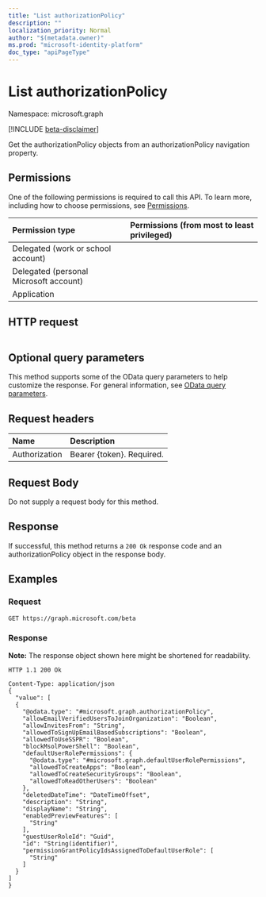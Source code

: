 ```yaml
---
title: "List authorizationPolicy"
description: ""
localization_priority: Normal
author: "$(metadata.owner)"
ms.prod: "microsoft-identity-platform"
doc_type: "apiPageType"
---
```


# List authorizationPolicy

Namespace: microsoft.graph

[!INCLUDE [beta-disclaimer](../../includes/beta-disclaimer.md)]

Get the authorizationPolicy objects from an authorizationPolicy navigation property.

## Permissions

One of the following permissions is required to call this API. To learn more, including how to choose permissions, see [Permissions](/graph/permissions-reference).

| Permission type                        | Permissions (from most to least privileged) |
| :------------------------------------- | :------------------------------------------ |
| Delegated (work or school account)     |                                             |
| Delegated (personal Microsoft account) |                                             |
| Application                            |                                             |

## HTTP request

<!-- {
  "blockType": "ignored"
}
-->

```http

```

## Optional query parameters

This method supports some of the OData query parameters to help customize the response. For general information, see [OData query parameters](/graph/query-parameters).

## Request headers

| Name          | Description               |
| :------------ | :------------------------ |
| Authorization | Bearer {token}. Required. |

## Request Body

<!-- Actions and Functions -->

<!-- CRUD Methods -->

Do not supply a request body for this method.

## Response

If successful, this method returns a `200 Ok` response code and an authorizationPolicy object in the response body.

## Examples

### Request

<!-- {
  "blockType": "request",
  "name": "list_authorizationpolicy"
}
-->

```http
GET https://graph.microsoft.com/beta

```

### Response

**Note:** The response object shown here might be shortened for readability.

<!-- {
  "blockType": "response",
  "truncated": true,
  "@odata.type": "$(this.ReturnTypeFullName)"
}
-->

```http
HTTP 1.1 200 Ok

Content-Type: application/json
{
  "value": [
  {
    "@odata.type": "#microsoft.graph.authorizationPolicy",
    "allowEmailVerifiedUsersToJoinOrganization": "Boolean",
    "allowInvitesFrom": "String",
    "allowedToSignUpEmailBasedSubscriptions": "Boolean",
    "allowedToUseSSPR": "Boolean",
    "blockMsolPowerShell": "Boolean",
    "defaultUserRolePermissions": {
      "@odata.type": "#microsoft.graph.defaultUserRolePermissions",
      "allowedToCreateApps": "Boolean",
      "allowedToCreateSecurityGroups": "Boolean",
      "allowedToReadOtherUsers": "Boolean"
    },
    "deletedDateTime": "DateTimeOffset",
    "description": "String",
    "displayName": "String",
    "enabledPreviewFeatures": [
      "String"
    ],
    "guestUserRoleId": "Guid",
    "id": "String(identifier)",
    "permissionGrantPolicyIdsAssignedToDefaultUserRole": [
      "String"
    ]
  }
]
}

```
